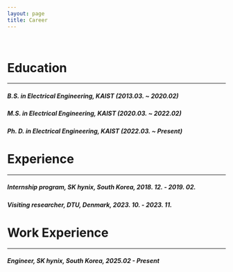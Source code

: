 ```yaml
---
layout: page
title: Career
---
```


<br/>


# Education
---
##### B.S. in Electrical Engineering, KAIST (2013.03. ~ 2020.02)
##### M.S. in Electrical Engineering, KAIST (2020.03. ~ 2022.02)
##### Ph. D. in Electrical Engineering, KAIST (2022.03. ~ Present)

# Experience
---
##### Internship program, SK hynix, South Korea, 2018. 12. - 2019. 02.
##### Visiting researcher, DTU, Denmark, 2023. 10. - 2023. 11.

# Work Experience
---
##### Engineer, SK hynix, South Korea, 2025.02 - Present
